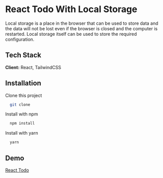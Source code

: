 # React Todo With Local Storage

Local storage is a place in the browser that can be used to store data and the data will not be lost even if the browser is closed and the computer is restarted. Local storage itself can be used to store the required configuration.

## Tech Stack

**Client:** React, TailwindCSS

## Installation

Clone this project

```bash
  git clone
```

Install with npm

```bash
  npm install
```

Install with yarn

```bash
  yarn
```

## Demo

[React Todo](https://)
